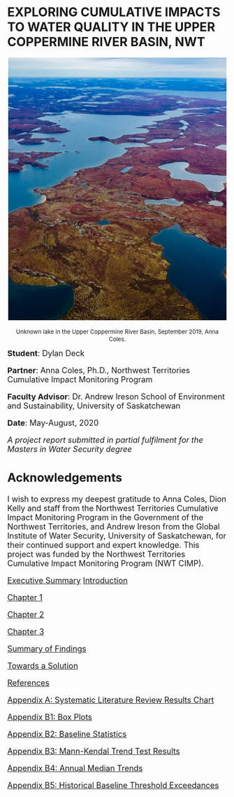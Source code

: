 <h1 id="exploring-cumulative-impacts-to-water-quality-in-the-upper-coppermine-river-basin-nwt">EXPLORING CUMULATIVE IMPACTS TO WATER QUALITY IN THE UPPER COPPERMINE RIVER BASIN, NWT</h1>
<div align="center">

<p><img src="IMG_8632.jpg" alt="Coppermine" width="500" height="600" ></p>
<p><font size="-1"> Unknown lake in the Upper Coppermine River Basin, September 2019, Anna Coles.</p>
<div align="left">

<p><font size="+1"> <strong>Student</strong>: Dylan Deck</p>
<p><strong>Partner</strong>: Anna Coles, Ph.D., Northwest Territories Cumulative Impact Monitoring Program</p>
<p><strong>Faculty Advisor</strong>: Dr. Andrew Ireson School of Environment and Sustainability, University of Saskatchewan</p>
<p><strong>Date</strong>: May-August, 2020</p>
<p><em>A project report submitted in partial fulfilment for the Masters in Water Security degree</em></p>
<h2 id="acknowledgements">Acknowledgements</h2>
<p>I wish to express my deepest gratitude to Anna Coles, Dion Kelly and staff from the Northwest Territories Cumulative Impact Monitoring Program in the Government of the Northwest Territories, and Andrew Ireson from the Global Institute of Water Security, University of Saskatchewan, for their continued support and expert knowledge. This project was funded by the Northwest Territories Cumulative Impact Monitoring Program (NWT CIMP).</p>


[Executive Summary](./execsum)
[Introduction](intro.md)</p>
[Chapter 1](Chapter1.md)</p>
[Chapter 2](Chapter2.md)</p>
[Chapter 3](Chapter3.md)</p>
[Summary of Findings](findings.md)</p>
[Towards a Solution](solution.md)</p>
[References](references.md)</p>
[Appendix A: Systematic Literature Review Results Chart](appendixA.md)</p>
[Appendix B1: Box Plots](appendixB1.md)</p>
[Appendix B2: Baseline Statistics](appendixB2.md)</p>
[Appendix B3: Mann-Kendal Trend Test Results](appendixB3.md)</p>
[Appendix B4: Annual Median Trends](appendixB4.md)</p>
[Appendix B5: Historical Baseline Threshold Exceedances](appendixB5.md)</p>
